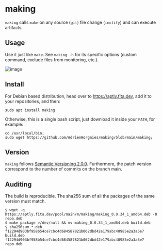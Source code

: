 # making

`making` calls `make` on any source (`git`) file change (`inotify`) and can execute artifacts.

## Usage

Use it just like `make`.
See `making -h` for its specific options (custom command, exclude files from monitoring, etc.).

![image](https://github.com/user-attachments/assets/a954ba30-f40c-4ce3-bf59-7c7352f3ba52)

## Install

For Debian based distribution, head over to https://aptly.fita.dev, add it to your repositories, and then:
```console
sudo apt install making
```

Otherwise, this is a single bash script, just download it inside your `PATH`, for example:
```console
cd /usr/local/bin;
sudo wget https://github.com/AdrienHorgnies/making/blob/main/making;
```

## Version

`making` follows [Semantic Versioning 2.0.0](https://semver.org/#semantic-versioning-200).
Furthermore, the patch version correspond to the number of commits on the branch main.

## Auditing

The build is reproducible.
The sha256 sum of all the packages of the same version must match.

```console
$ wget -q https://aptly.fita.dev/pool/main/m/making/making_0.0.34_1_amd64.deb -O repo.deb
$ make package >/dev/null && mv making_0.0.34_1_amd64.deb build.deb
$ sha256sum *.deb
f12294d903bf958b54ce7cbc4d684587821b062dbd42e179abc40985e2a3a5e7  build.deb
f12294d903bf958b54ce7cbc4d684587821b062dbd42e179abc40985e2a3a5e7  repo.deb
```
